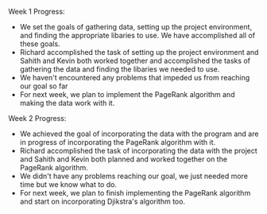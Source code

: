 Week 1 Progress: 
  - We set the goals of gathering data, setting up the project environment, and finding the appropriate libaries to use. We have accomplished all of these goals. 
  - Richard accomplished the task of setting up the project environment and Sahith and Kevin both worked together and accomplished the tasks of gathering the data and finding the libaries we needed to use. 
  - We haven't encountered any problems that impeded us from reaching our goal so far
  - For next week, we plan to implement the PageRank algorithm and making the data work with it. 


Week 2 Progress: 
  - We achieved the goal of incorporating the data with the program and are in progress of incorporating the PageRank algorithm with it. 
  - Richard accomplished the task of incorporating the data with the project and Sahith and Kevin both planned and worked together on the PageRank algorithm.
  - We didn't have any problems reaching our goal, we just needed more time but we know what to do. 
  - For next week, we plan to finish implementing the PageRank algorithm and start on incorporating Djikstra's algorithm too.
